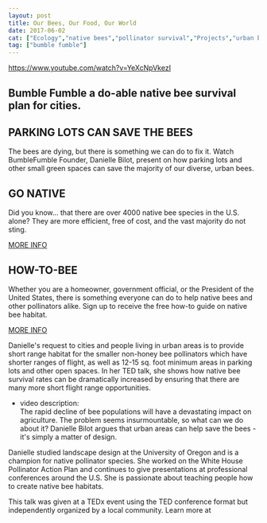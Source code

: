 ```yaml
---
layout: post
title: Our Bees, Our Food, Our World
date: 2017-06-02
cat: ["Ecology","native bees","pollinator survival","Projects","urban bees"]
tag: ["bumble fumble"]
---
```


https://www.youtube.com/watch?v=YeXcNpVkezI

##  Bumble Fumble a do-able native bee survival plan for cities.

## PARKING LOTS CAN SAVE THE BEES

The bees are dying, but there is something we can do to fix it. Watch BumbleFumble Founder, Danielle Bilot, present on how parking lots and other small green spaces can save the majority of our diverse, urban bees.

## GO NATIVE

Did you know... that there are over 4000 native bee species in the U.S. alone? They are more efficient, free of cost, and the vast majority do not sting.

[MORE INFO](http://bumblefumble.com/native-bees/)

## HOW-TO-BEE

Whether you are a homeowner, government official, or the President of the United States, there is something everyone can do to help native bees and other pollinators alike. Sign up to receive the free how-to guide on native bee habitat.

[MORE INFO](http://bumblefumble.com/how-to-bee-guide/)

Danielle's request to cities and people living in urban areas is to provide short range habitat for the smaller non-honey bee pollinators which have shorter ranges of flight, as well as 12-15 sq. foot minimum areas in parking lots and other open spaces. In her TED talk, she shows how native bee survival rates can be dramatically increased by ensuring that there are many more short flight range opportunities.

- video description:  
 The rapid decline of bee populations will have a devastating impact on agriculture. The problem seems insurmountable, so what can we do about it? Danielle Bilot argues that urban areas can help save the bees - it's simply a matter of design.

Danielle studied landscape design at the University of Oregon and is a champion for native pollinator species. She worked on the White House Pollinator Action Plan and continues to give presentations at professional conferences around the U.S. She is passionate about teaching people how to create native bee habitats.

This talk was given at a TEDx event using the TED conference format but independently organized by a local community. Learn more at